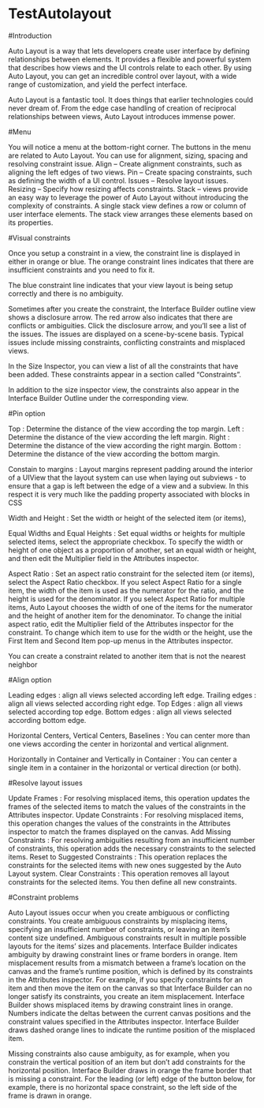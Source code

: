 # TestAutolayout
#Introduction

Auto Layout is a way that lets developers create user interface by defining relationships between elements. It provides a flexible and powerful system that describes how views and the UI controls relate to each other. By using Auto Layout, you can get an incredible control over layout, with a wide range of customization, and yield the perfect interface.

Auto Layout is a fantastic tool. It does things that earlier technologies could never dream of. From the edge case handling of creation of reciprocal relationships between views, Auto Layout introduces immense power.

#Menu

You will notice a menu at the bottom-right corner. The buttons in the menu are related to Auto Layout. You can use for alignment, sizing, spacing and resolving constraint issue.
Align – Create alignment constraints, such as aligning the left edges of two views.
Pin – Create spacing constraints, such as defining the width of a UI control.
Issues – Resolve layout issues.
Resizing – Specify how resizing affects constraints.
Stack – views provide an easy way to leverage the power of Auto Layout without introducing the complexity of constraints. A single stack view defines a row or column of user interface elements. The stack view arranges these elements based on its properties.

#Visual constraints

Once you setup a constraint in a view, the constraint line is displayed in either in orange or blue. The orange constraint lines indicates that there are insufficient constraints and you need to fix it.

The blue constraint line indicates that your view layout is being setup correctly and there is no ambiguity.


Sometimes after you create the constraint, the Interface Builder outline view shows a disclosure arrow. The red arrow also indicates that there are conflicts or ambiguities. Click the disclosure arrow, and you’ll see a list of the issues. The issues are displayed on a scene-by-scene basis. Typical issues include missing constraints, conflicting constraints and misplaced views.


In the Size Inspector, you can view a list of all the constraints that have been added. These constraints appear in a section called “Constraints”.

In addition to the size inspector view, the constraints also appear in the Interface Builder Outline under the corresponding view.


#Pin option

Top : Determine the distance of the view according the top margin.
Left : Determine the distance of the view according the left margin.
Right : Determine the distance of the view according the right margin.
Bottom : Determine the distance of the view according the bottom margin.

Constain to margins : Layout margins represent padding around the interior of a UIView that the layout system can use when laying out subviews - to ensure that a gap is left between the edge of a view and a subview. In this respect it is very much like the padding property associated with blocks in CSS

Width and Height : Set the width or height of the selected item (or items),

Equal Widths and Equal Heights : Set equal widths or heights for multiple selected items, select the appropriate checkbox. To specify the width or height of one object as a proportion of another, set an equal width or height, and then edit the Multiplier field in the Attributes inspector.

Aspect Ratio : Set an aspect ratio constraint for the selected item (or items), select the Aspect Ratio checkbox. If you select Aspect Ratio for a single item, the width of the item is used as the numerator for the ratio, and the height is used for the denominator. If you select Aspect Ratio for multiple items, Auto Layout chooses the width of one of the items for the numerator and the height of another item for the denominator. To change the initial aspect ratio, edit the Multiplier field of the Attributes inspector for the constraint. To change which item to use for the width or the height, use the First Item and Second Item pop-up menus in the Attributes inspector.

You can create a constraint related to another item that is not the nearest neighbor


#Align option

Leading edges :  align all views selected according left edge.
Trailing edges : align all views selected according right edge.
Top Edges : align all views selected according top edge.
Bottom edges : align all views selected according bottom edge.

Horizontal Centers, Vertical Centers, Baselines : You can center more than one views according the center in horizontal and vertical alignment.

Horizontally in Container and Vertically in Container : You can center a single item in a container in the horizontal or vertical direction (or both).

#Resolve layout issues

Update Frames : For resolving misplaced items, this operation updates the frames of the selected items to match the values of the constraints in the Attributes inspector.
Update Constraints : For resolving misplaced items, this operation changes the values of the constraints in the Attributes inspector to match the frames displayed on the canvas.
Add Missing Constraints : For resolving ambiguities resulting from an insufficient number of constraints, this operation adds the necessary constraints to the selected items.
Reset to Suggested Constraints : This operation replaces the constraints for the selected items with new ones suggested by the Auto Layout system.
Clear Constraints : This operation removes all layout constraints for the selected items. You then define all new constraints.

#Constraint problems

Auto Layout issues occur when you create ambiguous or conflicting constraints.
You create ambiguous constraints by misplacing items, specifying an insufficient number of constraints, or leaving an item’s content size undefined. Ambiguous constraints result in multiple possible layouts for the items’ sizes and placements. Interface Builder indicates ambiguity by drawing constraint lines or frame borders in orange.
Item misplacement results from a mismatch between a frame’s location on the canvas and the frame’s runtime position, which is defined by its constraints in the Attributes inspector. For example, if you specify constraints for an item and then move the item on the canvas so that Interface Builder can no longer satisfy its constraints, you create an item misplacement. Interface Builder shows misplaced items by drawing constraint lines in orange. Numbers indicate the deltas between the current canvas positions and the constraint values specified in the Attributes inspector. Interface Builder draws dashed orange lines to indicate the runtime position of the misplaced item.

Missing constraints also cause ambiguity, as for example, when you constrain the vertical position of an item but don’t add constraints for the horizontal position. Interface Builder draws in orange the frame border that is missing a constraint. For the leading (or left) edge of the button below, for example, there is no horizontal space constraint, so the left side of the frame is drawn in orange.


